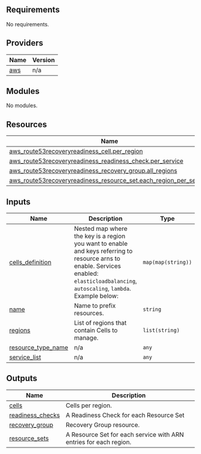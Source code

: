 ## Requirements

No requirements.

## Providers

| Name | Version |
|------|---------|
| <a name="provider_aws"></a> [aws](#provider\_aws) | n/a |

## Modules

No modules.

## Resources

| Name | Type |
|------|------|
| [aws_route53recoveryreadiness_cell.per_region](https://registry.terraform.io/providers/hashicorp/aws/latest/docs/resources/route53recoveryreadiness_cell) | resource |
| [aws_route53recoveryreadiness_readiness_check.per_service](https://registry.terraform.io/providers/hashicorp/aws/latest/docs/resources/route53recoveryreadiness_readiness_check) | resource |
| [aws_route53recoveryreadiness_recovery_group.all_regions](https://registry.terraform.io/providers/hashicorp/aws/latest/docs/resources/route53recoveryreadiness_recovery_group) | resource |
| [aws_route53recoveryreadiness_resource_set.each_region_per_service](https://registry.terraform.io/providers/hashicorp/aws/latest/docs/resources/route53recoveryreadiness_resource_set) | resource |

## Inputs

| Name | Description | Type | Default | Required |
|------|-------------|------|---------|:--------:|
| <a name="input_cells_definition"></a> [cells\_definition](#input\_cells\_definition) | Nested map where the key is a region you want to enable and keys referring to resource arns to enable. Services enabled: `elasticloadbalancing`, `autoscaling`, `lambda`. Example below: | `map(map(string))` | n/a | yes |
| <a name="input_name"></a> [name](#input\_name) | Name to prefix resources. | `string` | n/a | yes |
| <a name="input_regions"></a> [regions](#input\_regions) | List of regions that contain Cells to manage. | `list(string)` | n/a | yes |
| <a name="input_resource_type_name"></a> [resource\_type\_name](#input\_resource\_type\_name) | n/a | `any` | n/a | yes |
| <a name="input_service_list"></a> [service\_list](#input\_service\_list) | n/a | `any` | n/a | yes |

## Outputs

| Name | Description |
|------|-------------|
| <a name="output_cells"></a> [cells](#output\_cells) | Cells per region. |
| <a name="output_readiness_checks"></a> [readiness\_checks](#output\_readiness\_checks) | A Readiness Check for each Resource Set |
| <a name="output_recovery_group"></a> [recovery\_group](#output\_recovery\_group) | Recovery Group resource. |
| <a name="output_resource_sets"></a> [resource\_sets](#output\_resource\_sets) | A Resource Set for each service with ARN entries for each region. |
